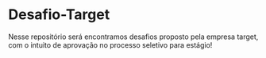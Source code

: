 # Desafio-Target

Nesse repositório será encontramos desafios proposto pela empresa target, com o intuito de aprovação no processo seletivo para estágio!
